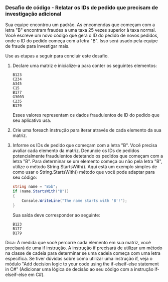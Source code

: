 ### Desafio de código - Relatar os IDs de pedido que precisam de investigação adicional

Sua equipe encontrou um padrão. As encomendas que começam com a letra "B" encontram fraudes a uma taxa 25 vezes superior à taxa normal. Você escreve um novo código que gera o ID do pedido de novos pedidos, onde o ID do pedido começa com a letra "B". Isso será usado pela equipe de fraude para investigar mais.

Use as etapas a seguir para concluir este desafio.  

1. Declare uma matriz e inicialize-a para conter os seguintes elementos:
    ~~~
    B123
    C234
    A345
    C15
    B177
    G3003
    C235
    B179
    ~~~
    Esses valores representam os dados fraudulentos de ID do pedido que seu aplicativo usa.  

2. Crie uma foreach instrução para iterar através de cada elemento da sua matriz.

3. Informe os IDs de pedido que começam com a letra "B".
    Você precisa avaliar cada elemento da matriz. Denuncie os IDs de pedidos potencialmente fraudulentos detetando os pedidos que começam com a letra "B". Para determinar se um elemento começa ou não pela letra "B", utilize o método String.StartsWith(). Aqui está um exemplo simples de como usar o String.StartsWith() método que você pode adaptar para seu código:
    ~~~csharp
    string name = "Bob";
    if (name.StartsWith("B"))
    {
        Console.WriteLine("The name starts with 'B'!");
    }
    ~~~
    Sua saída deve corresponder ao seguinte:
    ~~~
    B123
    B177
    B179
    ~~~

Dica: À medida que você percorre cada elemento em sua matriz, você precisará de uma if instrução. A instrução if precisará de utilizar um método na classe de cadeia para determinar se uma cadeia começa com uma letra específica. Se tiver dúvidas sobre como utilizar uma instrução if, veja o módulo "Add decision logic to your code using the if-elseif-else statement in C#" (Adicionar uma lógica de decisão ao seu código com a instrução if-elseif-else em C#).